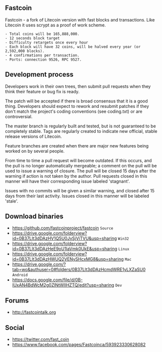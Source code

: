 ## Fastcoin

Fastcoin - a fork of Litecoin version with fast blocks and transactions. Like Litecoin it uses scrypt as a proof of work scheme.

	- Total coins will be 165,888,000.
	- 12 seconds block target
	- Difficulty retargets once every hour
	- Each block will have 32 coins, will be halved every year (or 2,592,000 blocks).
	- 4 confirmations per transaction.
	- Ports: connection 9526, RPC 9527.

## Development process

Developers work in their own trees, then submit pull requests when
they think their feature or bug fix is ready.

The patch will be accepted if there is broad consensus that it is a
good thing.  Developers should expect to rework and resubmit patches
if they don't match the project's coding conventions (see coding.txt)
or are controversial.

The master branch is regularly built and tested, but is not guaranteed
to be completely stable. Tags are regularly created to indicate new
official, stable release versions of Litecoin.

Feature branches are created when there are major new features being
worked on by several people.

From time to time a pull request will become outdated. If this occurs, and
the pull is no longer automatically mergeable; a comment on the pull will
be used to issue a warning of closure. The pull will be closed 15 days
after the warning if action is not taken by the author. Pull requests closed
in this manner will have their corresponding issue labeled 'stagnant'.

Issues with no commits will be given a similar warning, and closed after
15 days from their last activity. Issues closed in this manner will be 
labeled 'stale'. 

## Download binaries

* https://github.com/fastcoinproject/fastcoin `Source`
* https://drive.google.com/folderview?id=0B37Llt3dDAzHV1Q5U0JvSjViTVU&usp=sharing `Win32`
* https://drive.google.com/folderview?id=0B37Llt3dDAzHeE9oU1laVmk0UkE&usp=sharing `Linux`
* https://drive.google.com/folderview?id=0B37Llt3dDAzHWUQ2VENySHcxMG8&usp=sharing `Mac`
* https://drive.google.com/?tab=wo&authuser=0#folders/0B37Llt3dDAzHcmdWRE1yLXZaSU0 `Android`
* https://docs.google.com/file/d/0B-lUxAN4BdWcM2g0ZlNtWllHZTQ/edit?usp=sharing `Dev`

## Forums

* http://fastcointalk.org

## Social

* https://twitter.com/fast_coin
* https://www.facebook.com/pages/Fastcoinca/593923330628082



